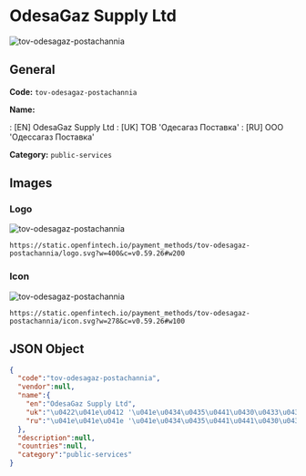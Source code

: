 
# OdesaGaz Supply Ltd 
![tov-odesagaz-postachannia](https://static.openfintech.io/payment_methods/tov-odesagaz-postachannia/logo.svg?w=400&c=v0.59.26#w200)  

## General 
**Code:** `tov-odesagaz-postachannia` 
 
**Name:** 
 
:	[EN] OdesaGaz Supply Ltd 
:	[UK] ТОВ 'Одесагаз Поставка' 
:	[RU] ООО 'Одессагаз Поставка' 
 
**Category:** `public-services` 
 

## Images 

### Logo 
![tov-odesagaz-postachannia](https://static.openfintech.io/payment_methods/tov-odesagaz-postachannia/logo.svg?w=400&c=v0.59.26#w200)  

```
https://static.openfintech.io/payment_methods/tov-odesagaz-postachannia/logo.svg?w=400&c=v0.59.26#w200
```  

### Icon 
![tov-odesagaz-postachannia](https://static.openfintech.io/payment_methods/tov-odesagaz-postachannia/icon.svg?w=278&c=v0.59.26#w100)  

```
https://static.openfintech.io/payment_methods/tov-odesagaz-postachannia/icon.svg?w=278&c=v0.59.26#w100
```  

## JSON Object 

```json
{
  "code":"tov-odesagaz-postachannia",
  "vendor":null,
  "name":{
    "en":"OdesaGaz Supply Ltd",
    "uk":"\u0422\u041e\u0412 '\u041e\u0434\u0435\u0441\u0430\u0433\u0430\u0437 \u041f\u043e\u0441\u0442\u0430\u0432\u043a\u0430'",
    "ru":"\u041e\u041e\u041e '\u041e\u0434\u0435\u0441\u0441\u0430\u0433\u0430\u0437 \u041f\u043e\u0441\u0442\u0430\u0432\u043a\u0430'"
  },
  "description":null,
  "countries":null,
  "category":"public-services"
}
```  

